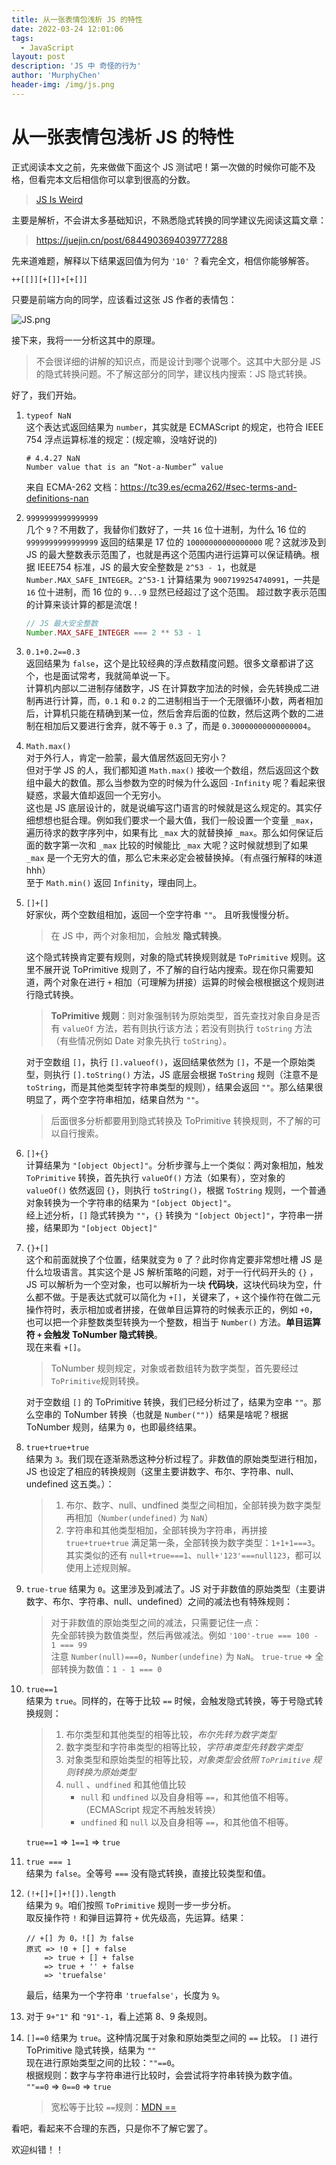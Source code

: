 ```yaml
---
title: 从一张表情包浅析 JS 的特性
date: 2022-03-24 12:01:06
tags:
  - JavaScript
layout: post
description: 'JS 中 奇怪的行为'
author: 'MurphyChen'
header-img: /img/js.png
---
```


# 从一张表情包浅析 JS 的特性

正式阅读本文之前，先来做做下面这个 JS 测试吧！第一次做的时候你可能不及格，但看完本文后相信你可以拿到很高的分数。

> <a href="https://jsisweird.com/" target="_blank">JS Is Weird</a>

主要是解析，不会讲太多基础知识，不熟悉隐式转换的同学建议先阅读这篇文章：

> https://juejin.cn/post/6844903694039777288

先来道难题，解释以下结果返回值为何为 `'10'` ？看完全文，相信你能够解答。

```
++[[]][+[]]+[+[]]
```

只要是前端方向的同学，应该看过这张 JS 作者的表情包：

![JS.png](https://p1-juejin.byteimg.com/tos-cn-i-k3u1fbpfcp/3f7df777a3784602a3706d8ceebb35c9~tplv-k3u1fbpfcp-watermark.image?)

接下来，我将一一分析这其中的原理。

> 不会很详细的讲解的知识点，而是设计到哪个说哪个。这其中大部分是 JS 的隐式转换问题。不了解这部分的同学，建议栈内搜索：JS 隐式转换。

好了，我们开始。

1. `typeof NaN`  
   这个表达式返回结果为 `number`，其实就是 ECMAScript 的规定，也符合 IEEE 754 浮点运算标准的规定：(规定嘛，没啥好说的)
   ```
   # 4.4.27 NaN
   Number value that is an “Not-a-Number” value
   ```
   来自 ECMA-262 文档：https://tc39.es/ecma262/#sec-terms-and-definitions-nan
2. `9999999999999999`  
   几个 `9`？不用数了，我替你们数好了，一共 `16` 位十进制，为什么 16 位的 `9999999999999999` 返回的结果是 17 位的 `10000000000000000` 呢？这就涉及到 JS 的最大整数表示范围了，也就是再这个范围内进行运算可以保证精确。根据 IEEE754 标准，JS 的最大安全整数是 `2^53 - 1`，也就是 `Number.MAX_SAFE_INTEGER`。`2^53-1` 计算结果为 `9007199254740991`，一共是 `16` 位十进制，而 16 位的 `9...9` 显然已经超过了这个范围。 超过数字表示范围的计算来谈计算的都是流氓！
   ```js
   // JS 最大安全整数
   Number.MAX_SAFE_INTEGER === 2 ** 53 - 1
   ```
3. `0.1+0.2==0.3`  
   返回结果为 `false`，这个是比较经典的浮点数精度问题。很多文章都讲了这个，也是面试常考，我就简单说一下。  
   计算机内部以二进制存储数字，JS 在计算数字加法的时候，会先转换成二进制再进行计算，而，`0.1` 和 `0.2` 的二进制相当于一个无限循环小数，两者相加后，计算机只能在精确到某一位，然后舍弃后面的位数，然后这两个数的二进制在相加后又要进行舍弃，就不等于 `0.3` 了，而是 `0.30000000000000004`。
4. `Math.max()`  
   对于外行人，肯定一脸蒙，最大值居然返回无穷小？  
   但对于学 JS 的人，我们都知道 `Math.max()` 接收一个数组，然后返回这个数组中最大的数值。那么当参数为空的时候为什么返回 `-Infinity` 呢？看起来很疑惑，求最大值却返回一个无穷小。  
   这也是 JS 底层设计的，就是说编写这门语言的时候就是这么规定的。其实仔细想想也挺合理。例如我们要求一个最大值，我们一般设置一个变量 `_max`，遍历待求的数字序列中，如果有比 `_max` 大的就替换掉 `_max`。那么如何保证后面的数字第一次和 `_max` 比较的时候能比 `_max` 大呢？这时候就想到了如果 `_max` 是一个无穷大的值，那么它未来必定会被替换掉。（有点强行解释的味道 hhh）  
   至于 `Math.min()` 返回 `Infinity`，理由同上。
5. `[]+[]`  
   好家伙，两个空数组相加，返回一个空字符串 `""`。 且听我慢慢分析。

   > 在 JS 中，两个对象相加，会触发 **隐式转换**。

   这个隐式转换肯定要有规则，对象的隐式转换规则就是 `ToPrimitive` 规则。这里不展开说 ToPrimitive 规则了，不了解的自行站内搜索。现在你只需要知道，两个对象在进行 `+` 相加（可理解为拼接）运算的时候会根根据这个规则进行隐式转换。

   > **ToPrimitive 规则**：则对象强制转为原始类型，首先查找对象自身是否有 `valueOf` 方法，若有则执行该方法；若没有则执行 `toString` 方法（有些情况例如 Date 对象先执行 `toString`）。

   对于空数组 `[]`，执行 `[].valueof()`，返回结果依然为 `[]`，不是一个原始类型，则执行 `[].toString()` 方法，JS 底层会根据 `ToString` 规则（注意不是 `toString`，而是其他类型转字符串类型的规则），结果会返回 `""`。那么结果很明显了，两个空字符串相加，结果自然为 `""`。

   > 后面很多分析都要用到隐式转换及 ToPrimitive 转换规则，不了解的可以自行搜索。

6. `[]+{}`  
   计算结果为 `"[object Object]"`。分析步骤与上一个类似：两对象相加，触发 `ToPrimitive` 转换，首先执行 `valueOf()` 方法（如果有），空对象的 `valueOf()` 依然返回 `{}`，则执行 `toString()`，根据 `ToString` 规则，一个普通对象转换为一个字符串的结果为 `"[object Object]"`。  
   经上述分析，`[]` 隐式转换为 `""`，`{}` 转换为 `"[object Object]"`，字符串一拼接，结果即为 `"[object Object]"`
7. `{}+[]`  
   这个和前面就换了个位置，结果就变为 `0` 了？此时你肯定要非常想吐槽 JS 是什么垃圾语言。其实这个是 JS 解析策略的问题，对于一行代码开头的 `{}` ，JS 可以解析为一个空对象，也可以解析为一块 **代码块**，这块代码块为空，什么都不做。于是表达式就可以简化为 `+[]`，关键来了，`+` 这个操作符在做二元操作符时，表示相加或者拼接，在做单目运算符的时候表示正的，例如 `+0`，也可以把一个非整数类型转换为一个整数，相当于 `Number()` 方法。**单目运算符 `+` 会触发 ToNumber 隐式转换**。  
   现在来看 `+[]`。

   > ToNumber 规则规定，对象或者数组转为数字类型，首先要经过 `ToPrimitive`规则转换。

   对于空数组 `[]` 的 ToPrimitive 转换，我们已经分析过了，结果为空串 `""`。那么空串的 ToNumber 转换（也就是 `Number("")`）结果是啥呢？根据 ToNumber 规则，结果为 `0`，也即最终结果。

8. `true+true+true`  
   结果为 `3`。我们现在逐渐熟悉这种分析过程了。非数值的原始类型进行相加，JS 也设定了相应的转换规则（这里主要讲数字、布尔、字符串、null、undefined 这五类。）：
   > 1. 布尔、数字、null、undfined 类型之间相加，全部转换为数字类型再相加（`Number(undefined)` 为 `NaN`）
   > 2. 字符串和其他类型相加，全部转换为字符串，再拼接
   >    `true+true+true` 满足第一条，全部转换为数字类型：`1+1+1===3`。  
   >    其实类似的还有 `null+true===1`、`null+'123'===null123`，都可以使用上述规则解。
9. `true-true`
   结果为 `0`。这里涉及到减法了。JS 对于非数值的原始类型（主要讲数字、布尔、字符串、null、undefined）之间的减法也有特殊规则：

   > 对于非数值的原始类型之间的减法，只需要记住一点：  
   > 先全部转换为数值类型，然后再做减法。例如 `'100'-true === 100 - 1 === 99`  
   > 注意 `Number(null)===0`，`Number(undefine)` 为 `NaN`。
   > `true-true` => 全部转换为数值：`1 - 1 === 0`

10. `true==1`  
    结果为 `true`。同样的，在等于比较 `==` 时候，会触发隐式转换，等于号隐式转换规则：

    > 1. 布尔类型和其他类型的相等比较，_布尔先转为数字类型_
    > 2. 数字类型和字符串类型的相等比较，_字符串类型先转数字类型_
    > 3. 对象类型和原始类型的相等比较，_对象类型会依照 `ToPrimitive` 规则转换为原始类型_
    > 4. `null` 、`undfined` 和其他值比较
    >    - `null` 和 `undfined` 以及自身相等 `==`，和其他值不相等。（ECMAScript 规定不再触发转换）
    >    - `undfined` 和 `null` 以及自身相等 `==`，和其他值不相等。

    `true==1` => `1==1` => `true`

11. `true === 1`  
    结果为 `false`。全等号 `===` 没有隐式转换，直接比较类型和值。

12. `(!+[]+[]+![]).length`  
    结果为 `9`。咱们按照 `ToPrimitive` 规则一步一步分析。  
    取反操作符 `!` 和弹目运算符 `+` 优先级高，先运算。结果：
    ```
    // +[] 为 0，![] 为 false
    原式 => !0 + [] + false
        => true + [] + false
        => true + '' + false
        => 'truefalse'
    ```
    最后，结果为一个字符串 `'truefalse'`，长度为 `9`。
13. 对于 `9+"1"` 和 `"91"-1`，看上述第 8、9 条规则。

14. `[]==0`
    结果为 `true`。这种情况属于对象和原始类型之间的 `==` 比较。
    `[]` 进行 ToPrimitive 隐式转换，结果为 `""`  
    现在进行原始类型之间的比较：`""==0`。  
    根据规则：数字与字符串进行比较时，会尝试将字符串转换为数字值。  
    `""==0` => `0==0` => `true`
    > 宽松等于比较 `==`规则：[MDN ==](https://developer.mozilla.org/zh-CN/docs/Web/JavaScript/Reference/Operators/Equality#%E6%8F%8F%E8%BF%B0)

看吧，看起来不合理的东西，只是你不了解它罢了。

欢迎纠错！！
